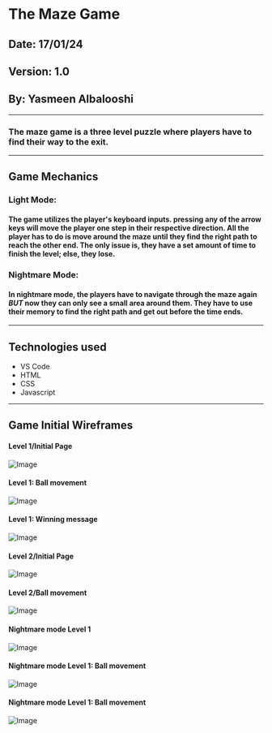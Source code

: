 # The Maze Game

## Date: 17/01/24

## Version: 1.0

## By: Yasmeen Albalooshi

---

### The maze game is a three level puzzle where players have to find their way to the exit.

---

## Game Mechanics

### Light Mode:

#### The game utilizes the player's keyboard inputs. pressing any of the arrow keys will move the player one step in their respective direction. All the player has to do is move around the maze until they find the right path to reach the other end. The only issue is, they have a set amount of time to finish the level; else, they lose.

### Nightmare Mode:

#### In nightmare mode, the players have to navigate through the maze again **_BUT_** now they can only see a small area around them. They have to use their memory to find the right path and get out before the time ends.

---

## Technologies used

- VS Code
- HTML
- CSS
- Javascript

---

## Game Initial Wireframes

#### Level 1/Initial Page

![Image](https://i.pinimg.com/736x/ee/c8/ad/eec8ad96da0346a781adf1c6d7707e74.jpg)

#### Level 1: Ball movement

![Image](https://i.pinimg.com/736x/55/9f/30/559f3044e7acc8f9eb6e4bb842f2d3e0.jpg)

#### Level 1: Winning message

![Image](https://i.pinimg.com/736x/3c/7d/e2/3c7de2947633ef71a43c8742afe1582f.jpg)

#### Level 2/Initial Page

![Image](https://i.pinimg.com/736x/9a/6f/c9/9a6fc9935293d5cff7672021b9729352.jpg)

#### Level 2/Ball movement

![Image](https://i.pinimg.com/736x/8b/ad/6f/8bad6f679ce3a5c5e2393c929c487bab.jpg)

#### Nightmare mode Level 1

![Image](https://i.pinimg.com/736x/0b/f7/3d/0bf73d1cd3237c26f0f17561c7d84b48.jpg)

#### Nightmare mode Level 1: Ball movement

![Image](https://i.pinimg.com/736x/cd/cf/49/cdcf495ad6449ec827b3a4d9f1021946.jpg)

#### Nightmare mode Level 1: Ball movement

![Image](https://i.pinimg.com/736x/6e/52/8c/6e528cc4573654042bb31c1f3362c937.jpg)
